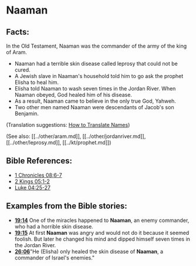# Naaman #

## Facts: ##

In the Old Testament, Naaman was the commander of the army of the king of Aram. 

* Naaman had a terrible skin disease called leprosy that could not be cured.
* A Jewish slave in Naaman's household told him to go ask the prophet Elisha to heal him.
* Elisha told Naaman to wash seven times in the Jordan River. When Naaman obeyed, God healed him of his disease.
* As a result, Naaman came to believe in the only true God, Yahweh.
* Two other men named Naaman were descendants of Jacob's son Benjamin.

(Translation suggestions: [How to Translate Names](en/ta-vol1/translate/man/translate-names))

(See also: [[../other/aram.md]], [[../other/jordanriver.md]], [[../other/leprosy.md]], [[../kt/prophet.md]])

## Bible References: ##

* [1 Chronicles 08:6-7](en/tn/1ch/help/08/06)
* [2 Kings 05:1-2](en/tn/2ki/help/05/01)
* [Luke 04:25-27](en/tn/luk/help/04/25)

## Examples from the Bible stories: ##

* __[19:14](en/tn/obs/help/19/14)__ One of the miracles happened to __Naaman__, an enemy commander, who had a horrible skin disease.
* __[19:15](en/tn/obs/help/19/15)__ At first __Naaman__  was angry and would not do it because it seemed foolish. But later he changed his mind and dipped himself seven times in the Jordan River.
* __[26:06](en/tn/obs/help/26/06)__"He (Elisha) only healed the skin disease of __Naaman__, a commander of Israel's enemies."